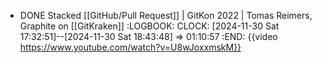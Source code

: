 - DONE Stacked [[GitHub/Pull Request]] | GitKon 2022 | Tomas Reimers, Graphite on [[GitKraken]]
  :LOGBOOK:
  CLOCK: [2024-11-30 Sat 17:32:51]--[2024-11-30 Sat 18:43:48] =>  01:10:57
  :END:
  {{video https://www.youtube.com/watch?v=U8wJoxxmskM}}